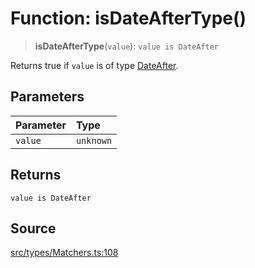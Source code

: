 # Function: isDateAfterType()

> **isDateAfterType**(`value`): `value is DateAfter`

Returns true if `value` is of type [DateAfter](../type-aliases/DateAfter.md).

## Parameters

| Parameter | Type |
| :------ | :------ |
| `value` | `unknown` |

## Returns

`value is DateAfter`

## Source

[src/types/Matchers.ts:108](https://github.com/gpbl/react-day-picker/blob/9ad13dc72fff814dcf720a62f6e3b5ea38e8af6d/src/types/Matchers.ts#L108)
